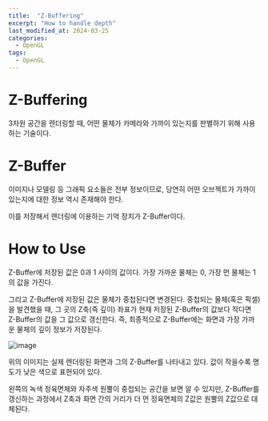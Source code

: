 ```yaml
---
title:  "Z-Buffering"
excerpt: "How to handle depth"
last_modified_at: 2024-03-25
categories:
  - OpenGL
tags:
  - OpenGL
---
```

# Z-Buffering
3차원 공간을 렌더링할 때, 어떤 물체가 카메라와 가까이 있는지를 판별하기 위해 사용하는 기술이다.

# Z-Buffer
이미지나 모델링 등 그래픽 요소들은 전부 정보이므로, 당연히 어떤 오브젝트가 가까이 있는지에 대한 정보 역시 존재해야 한다.

이를 저장해서 렌더링에 이용하는 기억 장치가 Z-Buffer이다.
# How to Use
Z-Buffer에 저장된 값은 0과 1 사이의 값이다. 가장 가까운 물체는 0, 가장 먼 물체는 1의 값을 가진다.

그리고 Z-Buffer에 저장된 값은 물체가 중첩된다면 변경된다. 중첩되는 물체(혹은 픽셀)을 발견했을 때, 그 곳의 Z축(즉 깊이) 좌표가 현재 저장된 Z-Buffer의 값보다 작다면 Z-Buffer의 값을 그 값으로 갱신한다. 즉, 최종적으로 Z-Buffer에는 화면과 가장 가까운 물체의 깊이 정보가 저장된다.

![image](https://github.com/magatonman/magatonman.github.io/assets/47918242/f485d7a7-57be-44ac-ac4b-fecf58af1ac7)

위의 이미지는 실제 렌더링된 화면과 그의 Z-Buffer를 나타내고 있다. 값이 작을수록 명도가 낮은 색으로 표현되어 있다.

왼쪽의 녹색 정육면체와 자주색 원뿔이 중첩되는 공간을 보면 알 수 있지만, Z-Buffer를 갱신하는 과정에서 Z축과 화면 간의 거리가 더 먼 정육면체의 Z값은 원뿔의 Z값으로 대체된다.